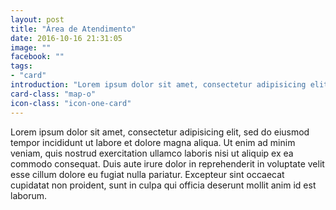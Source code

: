 ```yaml
---
layout: post
title: "Área de Atendimento"
date: 2016-10-16 21:31:05
image: ""
facebook: ""
tags:
- "card"
introduction: "Lorem ipsum dolor sit amet, consectetur adipisicing elit. Cumque repudiandae molestias, consequuntur ullam doloremque quasi ea aspernatur neque hic, eveniet libero! Quod veniam nostrum delectus quis aspernatur."
card-class: "map-o"
icon-class: "icon-one-card"
---
```


Lorem ipsum dolor sit amet, consectetur adipisicing elit, sed do eiusmod
tempor incididunt ut labore et dolore magna aliqua. Ut enim ad minim veniam,
quis nostrud exercitation ullamco laboris nisi ut aliquip ex ea commodo
consequat. Duis aute irure dolor in reprehenderit in voluptate velit esse
cillum dolore eu fugiat nulla pariatur. Excepteur sint occaecat cupidatat non
proident, sunt in culpa qui officia deserunt mollit anim id est laborum.
